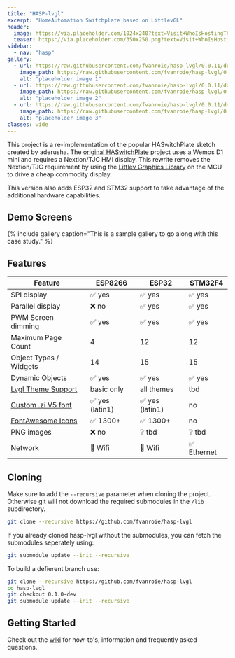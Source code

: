 ```yaml
---
title: "HASP-lvgl"
excerpt: "HomeAutomation Switchplate based on LittlevGL"
header:
  image: https://via.placeholder.com/1024x240?text=Visit+WhoIsHostingThis.com+Buyers+Guide
  teaser: https://via.placeholder.com/350x250.png?text=Visit+WhoIsHostingThis.com+Buyers+Guide
sidebar:
  - nav: "hasp"
gallery:
  - url: https://raw.githubusercontent.com/fvanroie/hasp-lvgl/0.0.11/docs/img/sliders.png
    image_path: https://raw.githubusercontent.com/fvanroie/hasp-lvgl/0.0.11/docs/img/sliders.png
    alt: "placeholder image 1"
  - url: https://raw.githubusercontent.com/fvanroie/hasp-lvgl/0.0.11/docs/img/buttons.png
    image_path: https://raw.githubusercontent.com/fvanroie/hasp-lvgl/0.0.11/docs/img/buttons.png
    alt: "placeholder image 2"
  - url: https://raw.githubusercontent.com/fvanroie/hasp-lvgl/0.0.11/docs/img/mediaplayer.png
    image_path: https://raw.githubusercontent.com/fvanroie/hasp-lvgl/0.0.11/docs/img/mediaplayer.png
    alt: "placeholder image 3"
classes: wide
---
```


This project is a re-implementation of the popular HASwitchPlate sketch created by aderusha.
The [original HASwitchPlate][1] project uses a Wemos D1 mini and requires a Nextion/TJC HMI display.
This rewrite removes the Nextion/TJC requirement by using the [Littlev Graphics Library][2] on the MCU to drive a cheap commodity display.

This version also adds ESP32 and STM32 support to take advantage of the additional hardware capabilities.


## Demo Screens
{% include gallery caption="This is a sample gallery to go along with this case study." %}

## Features

| Feature                 | ESP8266 | ESP32   | STM32F4
|-------------------------|---------|---------|----------
| SPI display             | ✅ yes | ✅ yes | ✅ yes
| Parallel display        | ❌ no  | ✅ yes | ✅ yes
| PWM Screen dimming      | ✅ yes | ✅ yes | ✅ yes
| Maximum Page Count      | 4       | 12 | 12
| Object Types / Widgets  | 14      | 15 | 15
| Dynamic Objects         | ✅ yes | ✅ yes | ✅ yes
| [Lvgl Theme Support][3] | basic only | all themes | tbd
| [Custom .zi V5 font][4] | ✅ yes (latin1) | ✅ yes (latin1) | no
| [FontAwesome Icons][5]  | ✅ 1300+ | ✅ 1300+ | no
| PNG images              | ❌ no | ❔ tbd | ❔ tbd 
| Network                 | 📶 Wifi | 📶 Wifi | ✅ Ethernet

## Cloning

Make sure to add the `--recursive` parameter when cloning the project. Otherwise git will not download the required submodules in the `/lib` subdirectory.

```bash
git clone --recursive https://github.com/fvanroie/hasp-lvgl
```

If you already cloned hasp-lvgl without the submodules, you can fetch the submodules seperately using:

```bash
git submodule update --init --recursive
```

To build a defierent branch use:

```bash
git clone --recursive https://github.com/fvanroie/hasp-lvgl
cd hasp-lvgl
git checkout 0.1.0-dev
git submodule update --init --recursive
```

## Getting Started

Check out the [wiki](https://github.com/fvanroie/hasp-lvgl/wiki) for how-to's, information and frequently asked questions.

[1]: https://github.com/aderusha/HASwitchPlate
[2]: https://github.com/littlevgl/lvgl
[3]: https://littlevgl.com/themes
[4]: https://github.com/fvanroie/HMI-Font-Pack/releases
[5]: https://fontawesome.com/cheatsheet/
